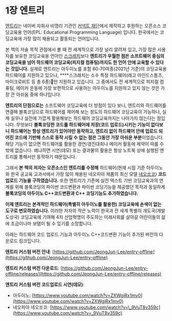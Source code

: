 # 1장 엔트리

[엔트리](https://play-entry.org)는 네이버 자회사 비영리 기관인 [커넥트 재단](https://connect.or.kr)에서 제작하고 후원하는 오픈소스 코딩교육용 언어\(EPL: Educational Programming Language\) 입니다. 한국에서는 코딩교육에 가장 많이 채용되고 활동되는 언어입니다.

본 책의 저술 목적 관점에서 볼 때 전 세계적으로 가장 널리 알려져 있고, 가장 많은 사용자를 보유한 코딩교육용 언어인 [스크래치](https://scratch.mit.edu)보다 **엔트리가 우월한 점은 소프트웨어 중심의 코딩교육을 넘어 하드웨어 코딩교육\(피지컬 컴퓨팅\)까지도 한 언어 안에 교육할 수 있다는 것입니다.** 실제로 엔트리는 아두이노를 포함 60-70여종\(2021년 기준\)의 코딩교육용 하드웨어를 지원하고 있으나, ****스크래치는 소수 특정 하드웨어\(레고 마인드스톰즈, 마이크로비트 등 총 6종\)만 지원하고 있습니다. 그 중에서도 전 세계적으로 피지컬 컴퓨팅, 메이커 운동에 가장 보편적으로 사용하는 아두이노를 지원하고 있지 않는 것은 가장 큰 아쉬움 중에 하나입니다.

**엔트리의 단점으로는** 소프트웨어 코딩교육에 더 방점이 있다 보니, 엔트리와 하드웨어를 연결해 블록코딩으로 하드웨어를 제어해 보는 정도의 하드웨어 코딩교육이 가능하나, 실제 실무나 실전에 가깝게 활용해보는 하드웨어 코딩교육까지는 나아가지 않는다는 점입니다. 무엇보다 **블록코딩한 코드를 하드웨어에 저장\(코드 업로드\)시키는 기능이 없다보니 하드웨어는 항상 엔트리가 있어야만 동작하고, 엔트리 없이 하드웨어 안에 업로드 되어진 코드에 기반해 스스로 동작 시킬 수 없는 점은 그동안 가장 아쉬운 부분**이었습니다. 해당 기능이 없으면  하드웨어를 활용한 경연/경진대회나 메이커 활동에 제약이 따를 수 밖에 없습니다. 왜냐하면 시연\(데모\) 또는 결과물의 활용은 항상 노트북 상에 실행된 엔트리를 통해서만 동작하기 때문입니다.

그래서 **본 책의 저자는 오픈소스인 엔트리를 수정해** 하드웨어\(현재 시점 기준 아두이노와 한국 공교육 교과서에서 가장 많이 채용된 네오피아 제품의 최신 모델 [네오쏘코](http://neobot.co.kr/product/%EB%84%A4%EC%98%A4%EC%8F%98%EC%BD%94/223/)\) **코드 업로드 기능을 구하였습니다.** 또한 엔트리가 기존에 실전 텍스트 기반 코딩교육과의 연계를 위해 블록코딩의 파이썬 코드변환과 파이썬 코딩기능을 제공했던 목적과 동일하게 **블록코딩의 아두이노 C++코드변환과 C++ 코딩기능도 추가하였습니다.** 

**이제 엔트리는 본격적인 하드웨어\(특별히 아두이노를 활용한\) 코딩교육에 손색이 없는 도구로 변모하였습니다.** 이러한 저자의 작은 노력이 한국과 전 세계 특별히 개도국\(개발도상국\) 코딩교육에 기여해 4차 산업혁명이 주도하는 미래사회를 살아갈 어린이들의 삶에 조금이나마 보탬이 될 수 있기를 소망합니다.

아래는 하드웨어 코드 업로드 기능과 아두이노 C++코드변환 기능이 추가된 버전의 다운로드 링크입니다.

**엔트리 커스텀 버전 안내**: [https://github.com/JeongJun-Lee/entry-offline](https://github.com/JeongJun-Lee/entry-offline)

**엔트리 커스텀 버전 다운로드**:  [https://github.com/JeongJun-Lee/entry-offline/releases](https://github.com/JeongJun-Lee/entry-offline/releases)

**엔트리 커스텀 버전 코드업로드 시연\(데모\)**:

* 아두이노: [https://www.youtube.com/watch?v=ZXWgiRx1mv0](https://www.youtube.com/watch?v=ZXWgiRx1mv0)
* 네오피아 네오쏘코: [https://www.youtube.com/watch?v=\_9VuT8v359c](https://www.youtube.com/watch?v=_9VuT8v359c)

